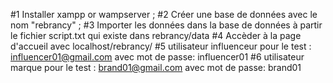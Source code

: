 #1 Installer xampp or wampserver ;
#2 Créer une base de données avec le nom "rebrancy" ;
#3 Importer les données dans la base de données à partir le fichier script.txt qui existe dans rebrancy/data
#4 Accèder à la page d'accueil avec localhost/rebrancy/
#5 utilisateur influenceur pour le test : influencer01@gmail.com avec mot de passe: influencer01
#6 utilisateur marque pour le test : brand01@gmail.com avec mot de passe: brand01

